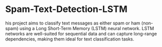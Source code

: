 # Spam-Text-Detection-LSTM
his project aims to classify text messages as either spam or ham (non-spam) using a Long Short-Term Memory (LSTM) neural network. LSTM networks are well-suited for sequential data and can capture long-range dependencies, making them ideal for text classification tasks.
